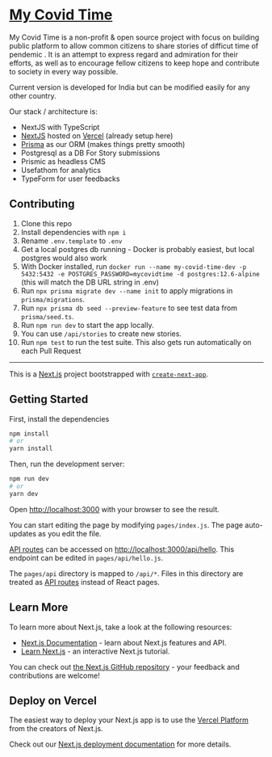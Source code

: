 # [My Covid Time](https://my-covid-time.vercel.app/)

My Covid Time is a non-profit & open source project with focus on building public platform to allow common citizens to share stories of difficut time of pendemic . It is an attempt to express regard and admiration for their efforts, as well as to encourage fellow citizens to keep hope and contribute to society in every way possible.

Current version is developed for India but can be modified easily for any other country.

Our stack / architecture is:

- NextJS with TypeScript 
- [NextJS](https://next.js.org/) hosted on [Vercel](https://vercel.com) (already setup here)
- [Prisma](https://prisma.io) as our ORM (makes things pretty smooth)
- Postgresql as a DB For Story submissions
- Prismic as headless CMS 
- Usefathom for analytics
- TypeForm for user feedbacks 

## Contributing

1. Clone this repo
2. Install dependencies with `npm i`
3. Rename `.env.template` to `.env`
4. Get a local postgres db running - Docker is probably easiest, but local postgres would also work
5. With Docker installed, run `docker run --name my-covid-time-dev -p 5432:5432 -e POSTGRES_PASSWORD=mycovidtime -d postgres:12.6-alpine` (this will match the DB URL string in .env)
6. Run `npx prisma migrate dev --name init` to apply migrations in `prisma/migrations`.
7. Run `npx prisma db seed --preview-feature` to see test data from `prisma/seed.ts`.
8. Run `npm run dev` to start the app locally.
9. You can use `/api/stories` to create new stories.
10. Run `npm test` to run the test suite. This also gets run automatically on each Pull Request

---

This is a [Next.js](https://nextjs.org/) project bootstrapped with [`create-next-app`](https://github.com/vercel/next.js/tree/canary/packages/create-next-app).

## Getting Started

First, install the dependencies

```bash
npm install
# or
yarn install
```

Then, run the development server:

```bash
npm run dev
# or
yarn dev
```

Open [http://localhost:3000](http://localhost:3000) with your browser to see the result.

You can start editing the page by modifying `pages/index.js`. The page auto-updates as you edit the file.

[API routes](https://nextjs.org/docs/api-routes/introduction) can be accessed on [http://localhost:3000/api/hello](http://localhost:3000/api/hello). This endpoint can be edited in `pages/api/hello.js`.

The `pages/api` directory is mapped to `/api/*`. Files in this directory are treated as [API routes](https://nextjs.org/docs/api-routes/introduction) instead of React pages.

## Learn More

To learn more about Next.js, take a look at the following resources:

- [Next.js Documentation](https://nextjs.org/docs) - learn about Next.js features and API.
- [Learn Next.js](https://nextjs.org/learn) - an interactive Next.js tutorial.

You can check out [the Next.js GitHub repository](https://github.com/vercel/next.js/) - your feedback and contributions are welcome!

## Deploy on Vercel

The easiest way to deploy your Next.js app is to use the [Vercel Platform](https://vercel.com/new?utm_medium=default-template&filter=next.js&utm_source=create-next-app&utm_campaign=create-next-app-readme) from the creators of Next.js.

Check out our [Next.js deployment documentation](https://nextjs.org/docs/deployment) for more details.
